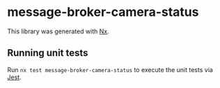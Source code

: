 # message-broker-camera-status

This library was generated with [Nx](https://nx.dev).

## Running unit tests

Run `nx test message-broker-camera-status` to execute the unit tests via
[Jest](https://jestjs.io).
